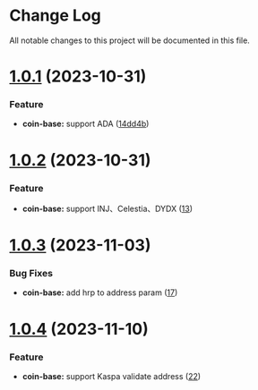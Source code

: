 
# Change Log

All notable changes to this project will be documented in this file.

# [1.0.1](https://github.com/okx/js-wallet-sdk) (2023-10-31)

### Feature

- **coin-base:** support ADA ([14dd4b](https://github.com/okx/js-wallet-sdk/commit/14dd4b171355dfba8a401db769425c200172e900))

# [1.0.2](https://github.com/okx/js-wallet-sdk) (2023-10-31)

### Feature

- **coin-base:** support INJ、Celestia、DYDX ([13](https://github.com/okx/js-wallet-sdk/pull/13))

# [1.0.3](https://github.com/okx/js-wallet-sdk) (2023-11-03)

### Bug Fixes

- **coin-base:** add hrp to address param ([17](https://github.com/okx/js-wallet-sdk/pull/17))

# [1.0.4](https://github.com/okx/js-wallet-sdk) (2023-11-10)

### Feature

- **coin-base:** support Kaspa validate address ([22](https://github.com/okx/js-wallet-sdk/pull/22))
